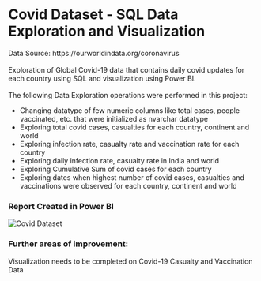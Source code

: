 <H1>Covid Dataset - SQL Data Exploration and Visualization</H1>
Data Source: https://ourworldindata.org/coronavirus   <Br> <Br>
Exploration of Global Covid-19 data that contains daily covid updates for each country using SQL and visualization using Power BI. <Br> <Br>
The following Data Exploration operations were performed in this project: <Br>
<ul>
  <li>Changing datatype of few numeric columns like total cases, people vaccinated, etc. that were initialized as nvarchar datatype</li>
  <li>Exploring  total covid cases, casualties for each country, continent and world</li>
  <li>Exploring infection rate, casualty rate and vaccination rate for each country</li>
  <li>Exploring daily infection rate, casualty rate in India and world </li>
  <li>Exploring Cumulative Sum of covid cases for each country </li>
  <li>Exploring dates when highest number of covid cases, casualties and vaccinations were observed for each country, continent and world</li>
</ul>
<H3>Report Created in Power BI</H3>


![Covid Dataset](https://github.com/SaVignesh/Data-Analysis-Projects/assets/47379614/4affd7af-93e0-4f1d-bde1-74d79e451477)


<H3>Further areas of improvement:</H3>
Visualization needs to be completed on Covid-19 Casualty and Vaccination Data
